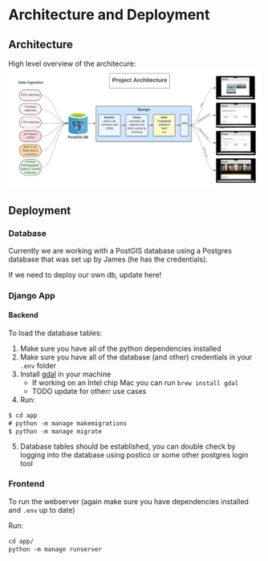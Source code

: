 # Architecture and Deployment

## Architecture
High level overview of the architecure:
![diagram](./images/architecture_diagram.png)

## Deployment

### Database
Currently we are working with a PostGIS database using a Postgres database that was set up by James (he has the credentials). 

If we need to deploy our own db, update here!

### Django App
#### Backend

To load the database tables:
1. Make sure you have all of the python dependencies installed
2. Make sure you have all of the database (and other) credentials in your `.env` folder
3. Install [gdal](https://gdal.org/index.html) in your machine
    - If working on an Intel chip Mac you can run `brew install gdal`
    - TODO update for otherr use cases
4. Run:
```
$ cd app
# python -m manage makemigrations
$ python -m manage migrate
```
5. Database tables should be established, you can double check by logging into the database using postico or some other postgres login tool

### Frontend
To run the webserver (again make sure you have dependencies installed and `.env` up to date)

Run:
```
cd app/
python -m manage runserver
```